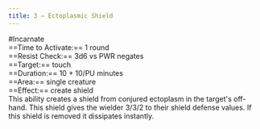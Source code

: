 ```yaml
---
title: 3 – Ectoplasmic Shield
---
```

#Incarnate  
==Time to Activate:== 1 round  
==Resist Check:== 3d6 vs PWR negates  
==Target:== touch  
==Duration:== 10 + 10/PU minutes  
==Area:== single creature  
==Effect:== create shield  
This ability creates a shield from conjured ectoplasm in the target's off-hand. This shield gives the wielder 3/3/2 to their shield defense values. If this shield is removed it dissipates instantly.  
